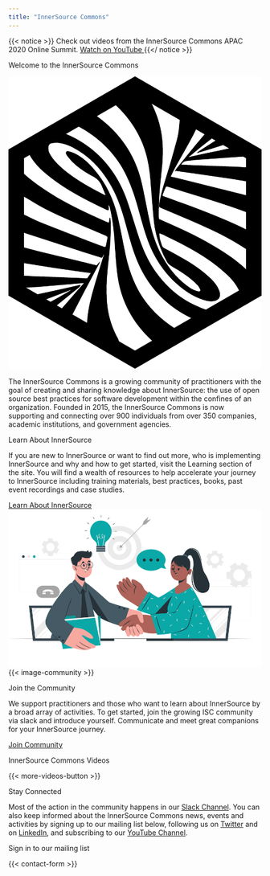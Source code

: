 ```yaml
---
title: "InnerSource Commons"
---
```


{{< notice >}}
<i class="ti-announcement mr-2"></i>Check out videos from the InnerSource Commons APAC 2020 Online Summit. <a href="https://www.youtube.com/playlist?list=PLCH-i0B0otNSA4KltJHgcQB6450VI-8pG" class="btn-link" target="_blank"><i class="ti-youtube"></i> Watch on YouTube <i class="ti-arrow-right"></i></a>
{{</ notice >}}


<section class="banner banner-head">
  <div class="container">
    <div class="row">
      <div class="col-lg-12 mx-auto text-center">
        <p class="h1">Welcome to the InnerSource Commons</p>
      </div>
    </div>
  </div>
</section>

<section class="section section-first">
  <div class="container">
    <div class="row align-items-center">
      <div class="col-md-4 mb-4 mb-md-0">
        <img src="/images/logo-big.png" class="img-fluid logo-home pl-4">
      </div>
      <div class="col-md-7">
        <p>The InnerSource Commons is a growing community of practitioners with the goal of creating and sharing knowledge about InnerSource: the use of open source best practices for software development within the confines of an organization. Founded in 2015, the InnerSource Commons is now supporting and connecting over 900 individuals from over 350 companies, academic institutions, and government agencies.
        </p>
      </div>
    </div>
  </div>
</section>


<section class="section bg-light">
  <div class="container">
    <div class="row text-right">
      <div class="col-md-6">
        <p class="section-title h2">Learn About InnerSource</p>
        <p>If you are new to InnerSource or want to find out more, who is implementing InnerSource and why and how to get started, visit the Learning section of the site. You will find a wealth of resources to help accelerate your journey to InnerSource including training materials, best practices, books, past event recordings and case studies.
        </p>
        <a href="/learn/" class="btn-link">Learn About InnerSource<i class="ti-arrow-right"></i></a>
      </div>
      <div class="col-md-6 mt-4 mb-4 mb-md-0 float-right">
        <img src="/images/community/collaboration.png" class="img-fluid pl-4 pr-4">
      </div>
    </div>
  </div>
</section>


<section class="section">
  <div class="container">
    <div class="row align-items-center">
      <div class="col-md-5 mb-4 mb-md-0">
        {{< image-community >}}
      </div>
      <div class="col-md-6">
          <p class="section-title h2">Join the Community</p>
          <p>We support practitioners and those who want to learn about InnerSource by a broad array of activities. To get started, join the growing ISC community via slack and introduce yourself. Communicate and meet great companions for your InnerSource journey.</p>
          <a href="/community/" class="btn-link">Join Community<i class="ti-arrow-right"></i></a>
        </div>
    </div>
  </div>
</section>

<section class="section bg-light">
  <div class="container">
    <div class="row align-items-center">
      <div class="col-md-12">
        <p class="h2 section-title text-center">InnerSource Commons Videos</p>
        <div id="youmax" class=""></div>
        {{< more-videos-button >}}
      </div>
    </div>
  </div>
</section>

<section class="section">
  <div class="container section-small shadow rounded-lg px-4 bg-light">
    <div class="row align-items-center justify-content-center text-center text-md-left">
      <div class="col-lg-5 col-md-4 mb-4 mb-md-0">
        <a class="twitter-timeline" data-height="500" data-dnt="true" href="https://twitter.com/InnerSourceOrg?ref_src=twsrc%5Etfw"></a> <script async src="https://platform.twitter.com/widgets.js" charset="utf-8"></script>
      </div>
      <div class="col-md-5 offset-md-1">
        <p class="h2 section-title">Stay Connected</p>
        <p class="mb-4">Most of the action in the community happens in our <a href="https://innersourcecommons-inviter.herokuapp.com/">Slack Channel</a>. You can also keep informed about the InnerSource Commons news, events and activities by signing up to our mailing list below, following us on <a href="https://twitter.com/InnerSourceOrg">Twitter</a> and on <a href="https://www.linkedin.com/company/innersourcecommons">LinkedIn</a>, and subscribing to our <a href="https://www.youtube.com/channel/UCoSPSd6Or4F_vpjo4SmyoEA">YouTube Channel</a>.</p>
        <p class="h3 section-title">Sign in to our mailing list</p>
        {{< contact-form >}}
      </div>
    </div>
  </div>
</section>
